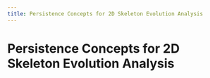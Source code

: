 ```yaml
---
title: Persistence Concepts for 2D Skeleton Evolution Analysis
---
```


# Persistence Concepts for 2D Skeleton Evolution Analysis
